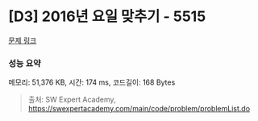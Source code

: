 # [D3] 2016년 요일 맞추기 - 5515 

[문제 링크](https://swexpertacademy.com/main/code/problem/problemDetail.do?contestProbId=AWWOwecaFrIDFAV4) 

### 성능 요약

메모리: 51,376 KB, 시간: 174 ms, 코드길이: 168 Bytes



> 출처: SW Expert Academy, https://swexpertacademy.com/main/code/problem/problemList.do